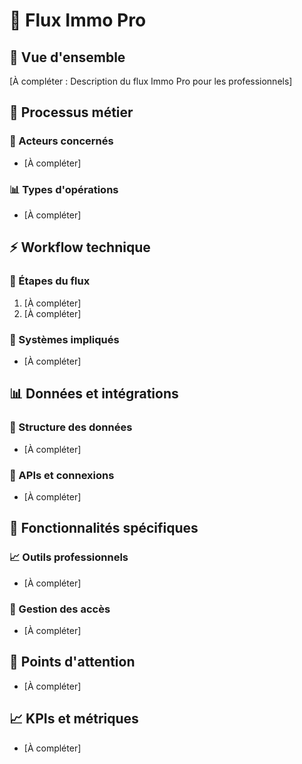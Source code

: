 # 🏢 Flux Immo Pro

## 🎯 Vue d'ensemble

[À compléter : Description du flux Immo Pro pour les professionnels]

## 🔄 Processus métier

### 👥 Acteurs concernés
- [À compléter]

### 📊 Types d'opérations
- [À compléter]

## ⚡ Workflow technique

### 🔧 Étapes du flux
1. [À compléter]
2. [À compléter]

### 🔗 Systèmes impliqués
- [À compléter]

## 📊 Données et intégrations

### 💾 Structure des données
- [À compléter]

### 🔌 APIs et connexions
- [À compléter]

## 🎯 Fonctionnalités spécifiques

### 📈 Outils professionnels
- [À compléter]

### 🔐 Gestion des accès
- [À compléter]

## 🚨 Points d'attention
- [À compléter]

## 📈 KPIs et métriques
- [À compléter] 